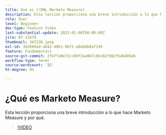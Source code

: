 ```yaml
---
title: Qué es [!DNL Marketo Measure]
description: Esta lección proporciona una breve introducción a lo que hace Marketo Measure y por qué.
role: User
level: Beginner
doc-type: Feature Video
last-substantial-update: 2023-01-06T00:00:00Z
jira: KT-11679
thumbnail: 347236.jpeg
exl-id: 383669ad-a642-48b1-9b72-a8eb8b8af149
feature: Fundamentals
source-git-commit: 2fb7fa9e72cc89f3ae867cbbc02fd62fb4b485e6
workflow-type: tm+mt
source-wordcount: '32'
ht-degree: 0%

---
```


# ¿Qué es Marketo Measure?

Esta lección proporciona una breve introducción a lo que hace Marketo Measure y por qué.

>[!VIDEO](https://video.tv.adobe.com/v/347236/?quality=12&learn=on)
